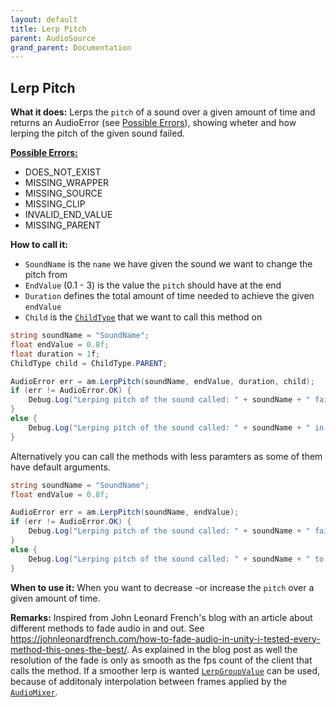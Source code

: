 ```yaml
---
layout: default
title: Lerp Pitch
parent: AudioSource
grand_parent: Documentation
---
```


## Lerp Pitch
**What it does:**
Lerps the ```pitch``` of a sound over a given amount of time and returns an AudioError (see [Possible Errors](https://mathewhdyt.github.io/Unity-Audio-Manager/docs/documentation/index/#possible-errors)), showing wheter and how lerping the pitch of the given sound failed.

[**Possible Errors:**](https://mathewhdyt.github.io/Unity-Audio-Manager/docs/documentation/index/#possible-errors)
- DOES_NOT_EXIST
- MISSING_WRAPPER
- MISSING_SOURCE
- MISSING_CLIP
- INVALID_END_VALUE
- MISSING_PARENT

**How to call it:**
- ```SoundName``` is the ```name``` we have given the sound we want to change the pitch from
- ```EndValue``` (0.1 - 3) is the value the ```pitch``` should have at the end
- ```Duration``` defines the total amount of time needed to achieve the given ```endValue```
- ```Child``` is the [```ChildType```](https://mathewhdyt.github.io/Unity-Audio-Manager/docs/documentation/index/#possible-children) that we want to call this method on

```csharp
string soundName = "SoundName";
float endValue = 0.8f;
float duration = 1f;
ChildType child = ChildType.PARENT;

AudioError err = am.LerpPitch(soundName, endValue, duration, child);
if (err != AudioError.OK) {
    Debug.Log("Lerping pitch of the sound called: " + soundName + " failed with error id: " + err);
}
else {
    Debug.Log("Lerping pitch of the sound called: " + soundName + " in the time: " + duration.ToString("0.00") + " seconds with the endValue: " + endValue.ToString("0.00") + " and the granularity: " + granularity.ToString("0.00") + " succesfull");
}
```

Alternatively you can call the methods with less paramters as some of them have default arguments.

```csharp
string soundName = "SoundName";
float endValue = 0.8f;

AudioError err = am.LerpPitch(soundName, endValue);
if (err != AudioError.OK) {
    Debug.Log("Lerping pitch of the sound called: " + soundName + " failed with error id: " + err);
}
else {
    Debug.Log("Lerping pitch of the sound called: " + soundName + " to the endValue: " + endValue.ToString("0.00") + " succesfull");
}
```

**When to use it:**
When you want to decrease -or increase the ```pitch``` over a given amount of time.

**Remarks:**
Inspired from John Leonard French's blog with an article about different methods to fade audio in and out.
See https://johnleonardfrench.com/how-to-fade-audio-in-unity-i-tested-every-method-this-ones-the-best/.
As explained in the blog post as well the resolution of the fade is only as smooth as the fps count of the client that calls the method.
If a smoother lerp is wanted [```LerpGroupValue```](https://mathewhdyt.github.io/Unity-Audio-Manager/docs/documentation/audiomixer/lerp_group_value/) can be used,
because of additonaly interpolation between frames applied by the [```AudioMixer```](https://docs.unity3d.com/ScriptReference/Audio.AudioMixer.html).
